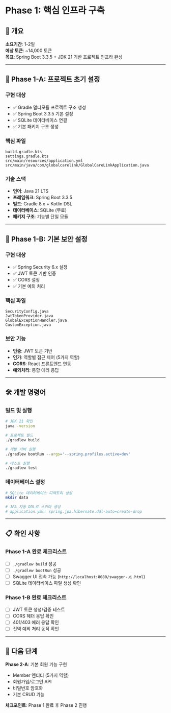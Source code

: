 # Phase 1: 핵심 인프라 구축

## 🎯 개요
**소요기간**: 1-2일  
**예상 토큰**: ~14,000 토큰  
**목표**: Spring Boot 3.3.5 + JDK 21 기반 프로젝트 인프라 완성

---

## 📌 Phase 1-A: 프로젝트 초기 설정

### 구현 대상
- ✅ Gradle 멀티모듈 프로젝트 구조 생성
- ✅ Spring Boot 3.3.5 기본 설정  
- ✅ SQLite 데이터베이스 연결
- ✅ 기본 패키지 구조 생성

### 핵심 파일
```
build.gradle.kts
settings.gradle.kts  
src/main/resources/application.yml
src/main/java/com/globalcarelink/GlobalCareLinkApplication.java
```

### 기술 스택
- **언어**: Java 21 LTS
- **프레임워크**: Spring Boot 3.3.5  
- **빌드**: Gradle 8.x + Kotlin DSL
- **데이터베이스**: SQLite (무료)
- **패키지 구조**: 기능별 단일 모듈

---

## 📌 Phase 1-B: 기본 보안 설정

### 구현 대상  
- ✅ Spring Security 6.x 설정
- ✅ JWT 토큰 기반 인증
- ✅ CORS 설정
- ✅ 기본 예외 처리

### 핵심 파일
```
SecurityConfig.java
JwtTokenProvider.java
GlobalExceptionHandler.java
CustomException.java
```

### 보안 기능
- **인증**: JWT 토큰 기반
- **인가**: 역할별 접근 제어 (5가지 역할)
- **CORS**: React 프론트엔드 연동
- **예외처리**: 통합 에러 응답

---

## 🛠 개발 명령어

### 빌드 및 실행
```bash
# JDK 21 확인
java -version

# 프로젝트 빌드  
./gradlew build

# 개발 서버 실행
./gradlew bootRun --args='--spring.profiles.active=dev'

# 테스트 실행
./gradlew test
```

### 데이터베이스 설정
```bash
# SQLite 데이터베이스 디렉토리 생성
mkdir data

# JPA 자동 DDL로 스키마 생성
# application.yml: spring.jpa.hibernate.ddl-auto=create-drop
```

---

## 📋 확인 사항

### Phase 1-A 완료 체크리스트
- [ ] `./gradlew build` 성공
- [ ] `./gradlew bootRun` 성공  
- [ ] Swagger UI 접속 가능 (`http://localhost:8080/swagger-ui.html`)
- [ ] SQLite 데이터베이스 파일 생성 확인

### Phase 1-B 완료 체크리스트  
- [ ] JWT 토큰 생성/검증 테스트
- [ ] CORS 헤더 응답 확인
- [ ] 401/403 에러 응답 확인
- [ ] 전역 예외 처리 동작 확인

---

## 🎯 다음 단계

**Phase 2-A**: 기본 회원 기능 구현
- Member 엔티티 (5가지 역할)
- 회원가입/로그인 API  
- 비밀번호 암호화
- 기본 CRUD 기능

**체크포인트**: Phase 1 완료 후 Phase 2 진행